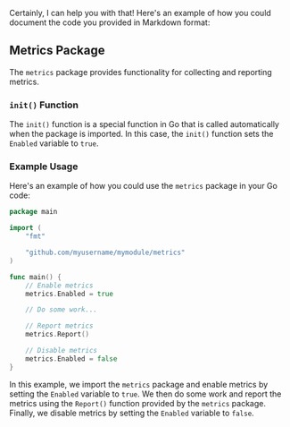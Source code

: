 Certainly, I can help you with that! Here's an example of how you could document the code you provided in Markdown format:

## Metrics Package

The `metrics` package provides functionality for collecting and reporting metrics.

### `init()` Function

The `init()` function is a special function in Go that is called automatically when the package is imported. In this case, the `init()` function sets the `Enabled` variable to `true`.

### Example Usage

Here's an example of how you could use the `metrics` package in your Go code:

```go
package main

import (
    "fmt"

    "github.com/myusername/mymodule/metrics"
)

func main() {
    // Enable metrics
    metrics.Enabled = true

    // Do some work...

    // Report metrics
    metrics.Report()

    // Disable metrics
    metrics.Enabled = false
}
```

In this example, we import the `metrics` package and enable metrics by setting the `Enabled` variable to `true`. We then do some work and report the metrics using the `Report()` function provided by the `metrics` package. Finally, we disable metrics by setting the `Enabled` variable to `false`.